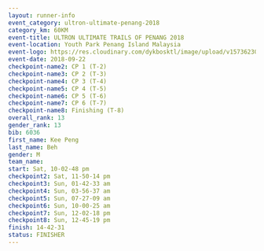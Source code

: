 ```yaml
---
layout: runner-info 
event_category: ultron-ultimate-penang-2018 
category_km: 60KM 
event-title: ULTRON ULTIMATE TRAILS OF PENANG 2018 
event-location: Youth Park Penang Island Malaysia 
event-logo: https://res.cloudinary.com/dykbosktl/image/upload/v1573623002/Logo/ULTRO_2018_LOGO_btp5xw.jpg 
event-date: 2018-09-22 
checkpoint-name2: CP 1 (T-2) 
checkpoint-name3: CP 2 (T-3) 
checkpoint-name4: CP 3 (T-4) 
checkpoint-name5: CP 4 (T-5) 
checkpoint-name6: CP 5 (T-6) 
checkpoint-name7: CP 6 (T-7) 
checkpoint-name8: Finishing (T-8) 
overall_rank: 13
gender_rank: 13
bib: 6036
first_name: Kee Peng
last_name: Beh
gender: M
team_name: 
start: Sat, 10-02-48 pm
checkpoint2: Sat, 11-50-14 pm
checkpoint3: Sun, 01-42-33 am
checkpoint4: Sun, 03-56-37 am
checkpoint5: Sun, 07-27-09 am
checkpoint6: Sun, 10-00-25 am
checkpoint7: Sun, 12-02-18 pm
checkpoint8: Sun, 12-45-19 pm
finish: 14-42-31
status: FINISHER
---
```

